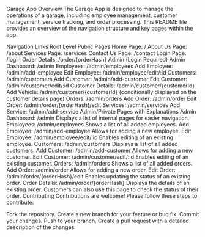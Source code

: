 Garage App
Overview
The Garage App is designed to manage the operations of a garage, including employee management, customer management, service tracking, and order processing. 
This README file provides an overview of the navigation structure and key pages within the app.

Navigation Links
Root Level Public Pages
Home Page: /
About Us Page: /about
Services Page: /services
Contact Us Page: /contact
Login Page: /login
Order Details: /order/{orderHash}
Admin (Login Required)
Admin Dashboard: /admin
Employees: /admin/employees
Add Employee: /admin/add-employee
Edit Employee: /admin/employee/edit/:id
Customers: /admin/customers
Add Customer: /admin/add-customer
Edit Customer: /admin/customer/edit/:id
Customer Details: /admin/customer/{customerId}
Add Vehicle: /admin/customer/{customerId} (conditionally displayed on the customer details page)
Orders: /admin/orders
Add Order: /admin/order
Edit Order: /admin/order/{orderHash}/edit
Services: /admin/services
Add Service: /admin/add-service
Admin/Private Pages with Explanations
Admin Dashboard: /admin
Displays a list of internal pages for easier navigation.
Employees: /admin/employees
Shows a list of all added employees.
Add Employee: /admin/add-employee
Allows for adding a new employee.
Edit Employee: /admin/employee/edit/:id
Enables editing of an existing employee.
Customers: /admin/customers
Displays a list of all added customers.
Add Customer: /admin/add-customer
Allows for adding a new customer.
Edit Customer: /admin/customer/edit/:id
Enables editing of an existing customer.
Orders: /admin/orders
Shows a list of all added orders.
Add Order: /admin/order
Allows for adding a new order.
Edit Order: /admin/order/{orderHash}/edit
Enables updating the status of an existing order.
Order Details: /admin/order/{orderHash}
Displays the details of an existing order. Customers can also use this page to check the status of their order.
Contributing
Contributions are welcome! Please follow these steps to contribute:

Fork the repository.
Create a new branch for your feature or bug fix.
Commit your changes.
Push to your branch.
Create a pull request with a detailed description of the changes.

